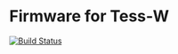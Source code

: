 # Firmware for Tess-W
[![Build Status](https://travis-ci.org/Noodlesalat/Tess-W-Firmware.svg?branch=master)](https://travis-ci.org/Noodlesalat/Tess-W-Firmware)